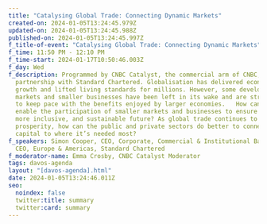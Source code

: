 ```yaml
---
title: "Catalysing Global Trade: Connecting Dynamic Markets"
created-on: 2024-01-05T13:24:45.979Z
updated-on: 2024-01-05T13:24:45.988Z
published-on: 2024-01-05T13:24:45.997Z
f_title-of-event: "Catalysing Global Trade: Connecting Dynamic Markets"
f_time: 11:50 PM - 12:10 PM
f_time-start: 2024-01-17T10:50:46.003Z
f_day: Wed
f_description: Programmed by CNBC Catalyst, the commercial arm of CNBC, in
  partnership with Standard Chartered. Globalisation has delivered economic
  growth and lifted living standards for millions. However, some developing
  markets and smaller businesses have been left in its wake and are struggling
  to keep pace with the benefits enjoyed by larger economies.   How can we
  enable the participation of smaller markets and businesses to ensure a fairer,
  more inclusive, and sustainable future? As global trade continues to power
  prosperity, how can the public and private sectors do better to connect
  capital to where it’s needed most?
f_speakers: Simon Cooper, CEO, Corporate, Commercial & Institutional Banking and
  CEO, Europe & Americas, Standard Chartered
f_moderator-name: Emma Crosby, CNBC Catalyst Moderator
tags: davos-agenda
layout: "[davos-agenda].html"
date: 2024-01-05T13:24:46.011Z
seo:
  noindex: false
  twitter:title: summary
  twitter:card: summary
---
```


